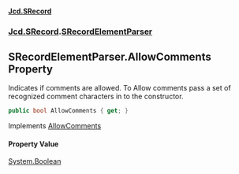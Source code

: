#### [Jcd.SRecord](index.md 'index')
### [Jcd.SRecord](Jcd.SRecord.md 'Jcd.SRecord').[SRecordElementParser](Jcd.SRecord.SRecordElementParser.md 'Jcd.SRecord.SRecordElementParser')

## SRecordElementParser.AllowComments Property

Indicates if comments are allowed. To Allow comments pass a set of recognized comment characters in to the constructor.

```csharp
public bool AllowComments { get; }
```

Implements [AllowComments](Jcd.SRecord.ISRecordElementParser.AllowComments.md 'Jcd.SRecord.ISRecordElementParser.AllowComments')

#### Property Value
[System.Boolean](https://docs.microsoft.com/en-us/dotnet/api/System.Boolean 'System.Boolean')